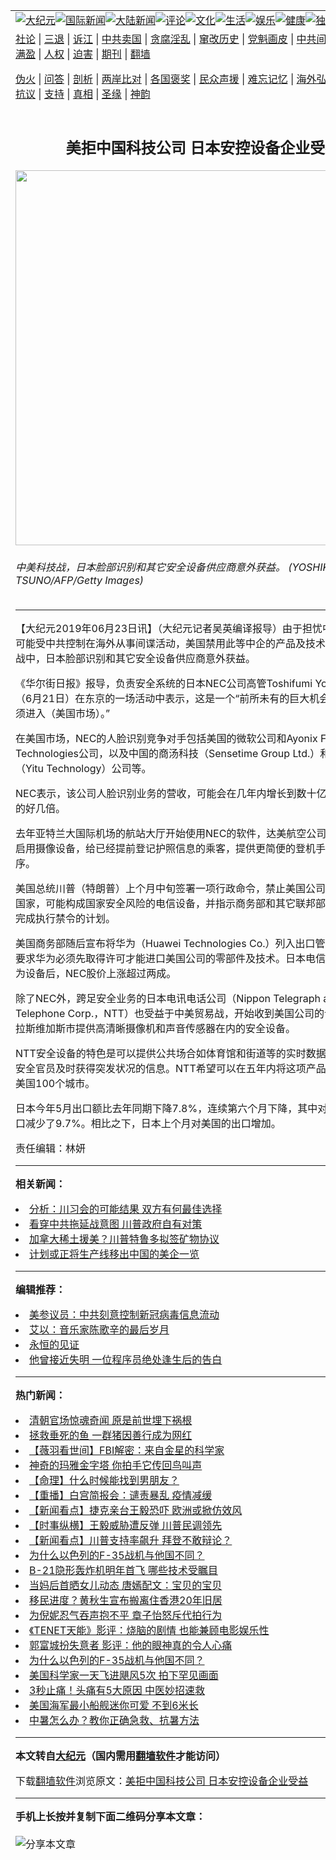 <a name="1" id="1" target="_blank"></a><span id="1"></span>
<table align=center border="0"><tr><td colspan="2" VALIGN=TOP><a href="https://github.com/neniss317/djy/blob/master/gb/nsc413.md#1"><img src="https://raw.githubusercontent.com/neniss317/www/master/t/djy/1.jpg" title="大纪元"></a><a href="https://github.com/neniss317/djy/blob/master/gb/n24hr.md#1"><img src="https://raw.githubusercontent.com/neniss317/www/master/t/djy/3.jpg" title="国际新闻"></a><a href="https://github.com/neniss317/djy/blob/master/gb/nsc413.md#1"><img src="https://raw.githubusercontent.com/neniss317/www/master/t/djy/4.jpg" title="大陆新闻"></a><a href="https://github.com/neniss317/djy/blob/master/gb/news392.md#1"><img src="https://raw.githubusercontent.com/neniss317/www/master/t/djy/5.jpg" title="评论"></a><a href="https://github.com/neniss317/djy/blob/master/gb/news2007.md#1"><img src="https://raw.githubusercontent.com/neniss317/www/master/t/djy/6.jpg" title="文化"></a><a href="https://github.com/neniss317/djy/blob/master/gb/news2008.md#1"><img src="https://raw.githubusercontent.com/neniss317/www/master/t/djy/7.jpg" title="生活"></a><a href="https://github.com/neniss317/djy/blob/master/gb/ncyule.md#1"><img src="https://raw.githubusercontent.com/neniss317/www/master/t/djy/8.jpg" title="娱乐"></a><a href="https://github.com/neniss317/djy/blob/master/gb/nsc1002.md#1"><img src="https://raw.githubusercontent.com/neniss317/www/master/t/djy/9.jpg" title="健康"><a href="https://github.com/neniss317/djy/blob/master/gb/nf6092.md#1"><img src="https://raw.githubusercontent.com/neniss317/www/master/t/djy/10a.jpg" title="独家"></a><a href="https://github.com/neniss317/djy/blob/master/gb/nf4514.md#1"><img src="https://raw.githubusercontent.com/neniss317/www/master/t/djy/12a.jpg" title="头条"></a></td></tr>
<tr><td colspan="2" VALIGN=TOP><a target="_blank" href="https://github.com/neniss317/djy/blob/master/gb/9p.md#1">社论</a> | <a target="_blank" href="https://github.com/neniss317/djy/blob/master/gb/nf5657.md#1">三退</a> | <a target="_blank" href="https://github.com/neniss317/djy/blob/master/gb/nf6124.md#1">诉江</a> | <a target="_blank" href="https://github.com/neniss317/djy/blob/master/gb/nf1176117.md#1">中共卖国</a> | <a target="_blank" href="https://github.com/neniss317/djy/blob/master/gb/nf5773.md#1">贪腐淫乱</a> | <a target="_blank" href="https://github.com/neniss317/djy/blob/master/gb/nf1176115.md#1">窜改历史</a> | <a target="_blank" href="https://github.com/neniss317/djy/blob/master/gb/nf1176107.md#1">党魁画皮</a> | <a target="_blank" href="https://github.com/neniss317/djy/blob/master/gb/nf1320400.md#1">中共间谍</a> | <a target="_blank" href="https://github.com/neniss317/djy/blob/master/gb/nf1176114.md#1">破坏传统</a> | <a target="_blank" href="https://github.com/neniss317/ntdtv/blob/master/gb/prog447_1.md#1">恶贯满盈</a> | <a target="_blank" href="https://github.com/neniss317/djy/blob/master/gb/ncid278.md#1">人权</a> | <a target="_blank" href="https://github.com/neniss317/djy/blob/master/gb/nf1176111.md#1">迫害</a> | <a target="_blank" href="https://gitlab.com/szzdlab/mh-qikan/blob/master/README.md#1">期刊</a> | <a target="_blank" href="https://github.com/neniss317/www/blob/master/README.md?zsrh#8">翻墙</a></p><p><a target="_blank" href="https://github.com/neniss317/djy/blob/master/gb/nf5562.md#1">伪火</a> | <a target="_blank" href="https://github.com/neniss317/djy/blob/master/gb/nf4378.md#1">问答</a> | <a target="_blank" href="https://github.com/neniss317/djy/blob/master/gb/nf5792.md#1">剖析</a> | <a target="_blank" href="https://github.com/neniss317/djy/blob/master/gb/nf5735.md#1">两岸比对</a> | <a target="_blank" href="https://github.com/neniss317/djy/blob/master/gb/nf6119.md#1">各国褒奖</a> | <a target="_blank" href="https://github.com/neniss317/djy/blob/master/gb/nf6120.md#1">民众声援</a> | <a target="_blank" href="https://github.com/neniss317/djy/blob/master/gb/nf1188594.md#1">难忘记忆</a> | <a target="_blank" href="https://github.com/neniss317/djy/blob/master/gb/nf3180.md#1">海外弘传</a> | <a target="_blank" href="https://github.com/neniss317/djy/blob/master/gb/nf5410.md#1">万人上访</a> | <a target="_blank" href="https://github.com/neniss317/ntdtv/blob/master/gb/prog1530_1.md#1">和平抗议</a> | <a target="_blank" href="https://github.com/neniss317/djy/blob/master/gb/nf4386.md#1">支持</a> | <a target="_blank" href="https://github.com/neniss317/djy/blob/master/gb/nf4389.md#1">真相</a> | <a target="_blank" href="https://github.com/neniss317/djy/blob/master/gb/nf5790.md#1">圣缘</a> | <a target="_blank" href="https://github.com/neniss317/djy/blob/master/gb/nf4786.md#1">神韵</a></td></tr>
<tr><td VALIGN=TOP width="626"><h2 align=center>美拒中国科技公司 日本安控设备企业受益</h2>
<img width="600" src="https://i.epochtimes.com/assets/uploads/2019/06/GettyImages-163909515-600x400.jpg" />
<h6>中美科技战，日本脸部识别和其它安全设备供应商意外获益。 (YOSHIKAZU TSUNO/AFP/Getty Images)
</h6>
<hr>
	<p>【大纪元2019年06月23日讯】（大纪元记者吴英编译报导）由于担忧中国科技行业可能受中共控制在海外从事间谍活动，美国禁用此等中企的产品及技术。在这场<ahref="https://github.com/neniss317/djy/blob/master/gb/tag/%E7%A7%91%E6%8A%80%E6%88%98.md#1">科技战</a>中，<ahref="https://github.com/neniss317/djy/blob/master/gb/tag/%E6%97%A5%E6%9C%AC.md#1">日本</a>脸部识别和其它安全设备供应商意外获益。</p>
<p>《华尔街日报》报导，负责安全系统的<ahref="https://github.com/neniss317/djy/blob/master/gb/tag/%E6%97%A5%E6%9C%AC.md#1">日本</a>NEC公司高管Toshifumi Yoshizaki周五（6月21日）在东京的一场活动中表示，这是一个“前所未有的巨大机会，我们现在必须进入（美国市场）。”</p>
<p>在美国市场，NEC的<ahref="https://github.com/neniss317/djy/blob/master/gb/tag/%E4%BA%BA%E8%84%B8%E8%AF%86%E5%88%AB.md#1">人脸识别</a>竞争对手包括美国的微软公司和Ayonix Face Technologies公司，以及中国的商汤科技（Sensetime Group Ltd.）和依图科技（Yitu Technology）公司等。</p>
<p>NEC表示，该公司<ahref="https://github.com/neniss317/djy/blob/master/gb/tag/%E4%BA%BA%E8%84%B8%E8%AF%86%E5%88%AB.md#1">人脸识别</a>业务的营收，可能会在几年内增长到数十亿美元，是目前的好几倍。</p>
<p>去年亚特兰大国际机场的航站大厅开始使用NEC的软件，达美航空公司在该国际机场启用摄像设备，给已经提前登记护照信息的乘客，提供更简便的登机手续及安检程序。</p>
<p>美国总统川普（特朗普）上个月中旬签署一项行政命令，禁止美国公司使用来自其他国家，可能构成国家安全风险的电信设备，并指示商务部和其它联邦部门在150天内完成执行禁令的计划。</p>
<p>美国商务部随后宣布将<ahref="https://github.com/neniss317/djy/blob/master/gb/tag/%E5%8D%8E%E4%B8%BA.md#1">华为</a>（Huawei Technologies Co.）列入出口管制实体名单，要求华为必须先取得许可才能进口美国公司的零部件及技术。日本电信运营商停用华为设备后，NEC股价上涨超过两成。</p>
<p>除了NEC外，跨足安全业务的日本电讯电话公司（Nippon Telegraph and Telephone Corp.，NTT）也受益于中美贸易战，开始收到美国公司的订单，包括向拉斯维加斯市提供高清晰摄像机和声音传感器在内的安全设备。</p>
<p>NTT安全设备的特色是可以提供公共场合如体育馆和街道等的实时数据，以利警察及安全官员及时获得突发状况的信息。NTT希望可以在五年内将这项产品及技术扩展到美国100个城市。</p>
<p>日本今年5月出口额比去年同期下降7.8%，连续第六个月下降，其中对中国大陆的出口减少了9.7%。相比之下，日本上个月对美国的出口增加。</p>
<p>责任编辑：林妍</p>
	
<hr>


<strong>相关新闻：</strong>
<li><a href="https://github.com/neniss317/djy/blob/master/gb/19/6/20/n11336202.md#1">分析：川习会的可能结果 双方有何最佳选择</a></li>
<li><a href="https://github.com/neniss317/djy/blob/master/gb/19/6/21/n11336786.md#1">看穿中共拖延战意图 川普政府自有对策</a></li>
<li><a href="https://github.com/neniss317/djy/blob/master/gb/19/6/21/n11338040.md#1">加拿大稀土援美？川普特鲁多拟签矿物协议</a></li>
<li><a href="https://github.com/neniss317/djy/blob/master/gb/19/6/21/n11338377.md#1">计划或正将生产线移出中国的美企一览</a></li>
<hr>


<strong>编辑推荐：</strong>
<li><a href="https://github.com/onzhi266/djy/blob/master/gb/20/2/22/n11887949.md#1">美参议员：中共刻意控制新冠病毒信息流动</a></li>
<li><a href="https://github.com/tsiac2612/djy/blob/master/gb/18/2/26/n10173051.md#1" target="_blank">艾以：音乐家陈歌辛的最后岁月</a></li><li><a href="https://github.com/neniss317/www/blob/master/README.md?dfh#9" target="_blank">永恒的见证</a></li><li><a href="https://github.com/tsiac2612/djy/blob/master/gb/18/10/26/n10811962.md#1" target="_blank">他曾接近失明 一位程序员绝处逢生后的告白</a></li>
<hr>

<strong>热门新闻：</strong>
<li><a href="https://github.com/neniss317/djy/blob/master/gb/20/8/23/n12352151.md#1">清朝官场惊魂奇闻 原是前世埋下祸根</a></li>
<li><a href="https://github.com/neniss317/djy/blob/master/gb/20/8/28/n12363346.md#1">拯救垂死的鱼 一群猪因善行成为网红</a></li>
<li><a href="https://github.com/neniss317/djy/blob/master/gb/20/8/29/n12366370.md#1">【薇羽看世间】FBI解密：来自金星的科学家</a></li>
<li><a href="https://github.com/neniss317/djy/blob/master/gb/20/8/26/n12358494.md#1">神奇的玛雅金字塔 你拍手它传回鸟叫声</a></li>
<li><a href="https://github.com/neniss317/djy/blob/master/gb/20/8/10/n12318960.md#1">【命理】什么时候能找到男朋友？</a></li>
<li><a href="https://github.com/neniss317/djy/blob/master/gb/20/8/31/n12370693.md#1">【重播】白宫简报会：谴责暴乱 疫情减缓</a></li>
<li><a href="https://github.com/neniss317/djy/blob/master/gb/20/8/31/n12370992.md#1">【新闻看点】捷克亲台王毅恐吓 欧洲或掀仿效风</a></li>
<li><a href="https://github.com/neniss317/djy/blob/master/gb/20/8/31/n12371068.md#1">【时事纵横】王毅威胁遭反弹 川普民调领先</a></li>
<li><a href="https://github.com/neniss317/djy/blob/master/gb/20/8/29/n12366756.md#1">【新闻看点】川普支持率飙升 拜登不敢辩论？</a></li>
<li><a href="https://github.com/neniss317/djy/blob/master/gb/20/8/30/n12367461.md#1">为什么以色列的F-35战机与他国不同？</a></li>
<li><a href="https://github.com/neniss317/djy/blob/master/gb/20/8/28/n12362953.md#1">B-21隐形轰炸机明年首飞 哪些技术受瞩目</a></li>
<li><a href="https://github.com/neniss317/djy/blob/master/gb/20/8/30/n12368618.md#1">当妈后首晒女儿动态 唐嫣配文：宝贝的宝贝</a></li>
<li><a href="https://github.com/neniss317/djy/blob/master/gb/20/8/30/n12368200.md#1">移民进度？黄秋生宣布搬离住香港20年旧居</a></li>
<li><a href="https://github.com/neniss317/djy/blob/master/gb/20/8/30/n12368476.md#1">为倪妮忍气吞声抱不平 章子怡怒斥代拍行为</a></li>
<li><a href="https://github.com/neniss317/djy/blob/master/gb/20/8/29/n12366340.md#1">《TENET天能》影评：烧脑的剧情 也能兼顾电影娱乐性</a></li>
<li><a href="https://github.com/neniss317/djy/blob/master/gb/20/8/31/n12369005.md#1">郭富城扮失意者 影评：他的眼神真的令人心痛</a></li>
<li><a href="https://github.com/neniss317/djy/blob/master/gb/20/8/30/n12367461.md#1">为什么以色列的F-35战机与他国不同？</a></li>
<li><a href="https://github.com/neniss317/djy/blob/master/gb/20/8/30/n12367367.md#1">美国科学家一天飞进飓风5次 拍下罕见画面</a></li>
<li><a href="https://github.com/neniss317/djy/blob/master/gb/20/8/28/n12365218.md#1">3秒止痛！头痛有5大原因 中医妙招速救</a></li>
<li><a href="https://github.com/neniss317/djy/blob/master/gb/20/8/31/n12369533.md#1">美国海军最小船舰迷你可爱 不到6米长</a></li>
<li><a href="https://github.com/neniss317/djy/blob/master/gb/20/8/26/n12359603.md#1">中暑怎么办？教你正确急救、抗暑方法</a></li>
<hr>

<strong>本文转自<a href="https://www.epochtimes.com">大纪元</a>（国内需用<a href="https://github.com/neniss317/www/blob/master/README.md#8">翻墙软件</a>才能访问）</strong><p>下载<a href="https://github.com/neniss317/www/blob/master/README.md#8">翻墙软件</a>浏览原文：<a href="https://www.epochtimes.com/gb/19/6/22/n11340264.htm">美拒中国科技公司 日本安控设备企业受益</a></p><hr>

<strong>手机上长按并复制下面二维码分享本文章：</strong><br><br><img src="http://www.szzd.org/v.php?action=qrcode&url=https://github.com/neniss317/djy/blob/master/gb/19/6/22/n11340264.md%231" title="分享本文章"></td><td VALIGN=TOP><a href="https://github.com/neniss317/djy/blob/master/gb/16/1/21/n4622075.md?dfh#1" target="_blank"><img src="https://raw.githubusercontent.com/neniss317/djy/master/gb/300/wei-f1.jpg" title="中共的伪火骗局"  alt="中共的伪火骗局"></a><br><a href="https://github.com/neniss317/www/blob/master/README.md?dfh#9" target="_blank"><img src="https://raw.githubusercontent.com/neniss317/djy/master/gb/300/yong-h.jpg" title="永恒的见证"  alt="永恒的见证"></a><br><a href="https://github.com/neniss317/djy/blob/master/gb/13/9/29/n3974789.md?dfh#1" target="_blank"><img src="https://raw.githubusercontent.com/neniss317/djy/master/gb/300/shang-lnz.jpg" title="善良女子被中共投男牢"  alt="善良女子被中共投男牢"></a><br><a href="https://github.com/neniss317/djy/blob/master/gb/16/3/16/n4663449.md?dfh#1" target="_blank"><img src="https://raw.githubusercontent.com/neniss317/djy/master/gb/300/huo-z3.jpg" title="警卫目击活摘器官"  alt="警卫目击活摘器官"></a><br><a href="https://github.com/neniss317/djy/blob/master/gb/16/8/7/n8177641.md?dfh#1" target="_blank"><img src="https://raw.githubusercontent.com/neniss317/djy/master/gb/300/huo-z4.jpg" title="证人描述活摘恐怖"  alt="证人描述活摘恐怖"></a><br><a href="https://github.com/neniss317/djy/blob/master/gb/10/4/19/n2881569.md?dfh#1" target="_blank"><img src="https://raw.githubusercontent.com/neniss317/djy/master/gb/300/huo-z1.jpg" title="揭开活摘器官黑幕"  alt="揭开活摘器官黑幕"></a><br><a href="https://github.com/neniss317/djy/blob/master/gb/10/11/7/n3077476.md?dfh#1" target="_blank"><img src="https://raw.githubusercontent.com/neniss317/djy/master/gb/300/ma-ks.jpg" title="马克思的成魔之路"  alt="马克思的成魔之路"></a><br><a href="https://github.com/neniss317/djy/blob/master/gb/14/6/9/n4173977.md?dfh#1" target="_blank"><img src="https://raw.githubusercontent.com/neniss317/djy/master/gb/300/chang-zs.jpg" title="藏字石 蕴天机"  alt="藏字石 蕴天机"></a><br><a href="https://github.com/neniss317/djy/blob/master/gb/18/5/10/n10381511.md?dfh#1" target="_blank"><img src="https://raw.githubusercontent.com/neniss317/djy/master/gb/300/st1.jpg" title="关注3亿人三退"  alt="关注3亿人三退"></a><br><a href="https://github.com/neniss317/djy/blob/master/gb/18/3/21/n10237682.md?dfh#1" target="_blank"><img src="https://raw.githubusercontent.com/neniss317/djy/master/gb/300/jie-t.jpg" title="解体中共复兴中华"  alt="解体中共复兴中华"></a><br><a href="https://github.com/neniss317/djy/blob/master/gb/9/2/9/n2422991.md?dfh#1" target="_blank"><img src="https://raw.githubusercontent.com/neniss317/djy/master/gb/300/gao-zs.jpg" title="中共迫害良心律师"  alt="中共迫害良心律师"></a><br><a href="https://github.com/neniss317/djy/blob/master/gb/18/12/9/n10900044.md?dfh#1" target="_blank"><img src="https://raw.githubusercontent.com/neniss317/djy/master/gb/300/sj1.jpg" title="303万人举报江泽民"  alt="303万人举报江泽民"></a><br><a href="https://github.com/neniss317/djy/blob/master/gb/18/8/28/n10672014.md?dfh#1" target="_blank"><img src="https://raw.githubusercontent.com/neniss317/djy/master/gb/300/sj2.jpg" title="这些官员为何起诉江泽民"  alt="这些官员为何起诉江泽民"></a><br><a href="https://github.com/neniss317/djy/blob/master/gb/8/12/18/n2367165.md?dfh#1" target="_blank"><img src="https://raw.githubusercontent.com/neniss317/djy/master/gb/300/liangan.jpg" title="海峡两岸的强烈对比"  alt="海峡两岸的强烈对比"></a><br><a href="https://github.com/neniss317/djy/blob/master/gb/15/12/10/n4593139.md?dfh#1" target="_blank"><img src="https://raw.githubusercontent.com/neniss317/djy/master/gb/300/jia-ndzl.jpg" title="加拿大总理的贺信"  alt="加拿大总理的贺信"></a><br><a href="https://github.com/neniss317/djy/blob/master/gb/11/6/17/n3289382.md?dfh#1" target="_blank"><img src="https://raw.githubusercontent.com/neniss317/djy/master/gb/300/xiao-wd.jpg" title="探寻真相兼听则明"  alt="探寻真相兼听则明"></a><br><a href="https://github.com/neniss317/djy/blob/master/gb/18/10/27/n10812623.md?dfh#1" target="_blank"><img src="https://raw.githubusercontent.com/neniss317/djy/master/gb/300/yindu.jpg" title="印度媒体报道东方"  alt="印度媒体报道东方"></a><br><a href="https://github.com/neniss317/djy/blob/master/gb/18/6/9/n10469652.md?dfh#1" target="_blank"><img src="https://raw.githubusercontent.com/neniss317/djy/master/gb/300/xie-j.jpg" title="不一样的海外校园"  alt="不一样的海外校园"></a><br><a href="https://github.com/neniss317/djy/blob/master/gb/7/4/5/n1669415.md?dfh#1" target="_blank"><img src="https://raw.githubusercontent.com/neniss317/djy/master/gb/300/li-up.jpg" title="从大师到徒弟的传奇"  alt="从大师到徒弟的传奇"></a><br><a href="https://github.com/neniss317/djy/blob/master/gb/17/5/26/n9191512.md?dfh#1" target="_blank"><img src="https://raw.githubusercontent.com/neniss317/djy/master/gb/300/zfl2.jpg" title="亿万人与东方一本奇书"  alt="亿万人与东方一本奇书"></a><br><a href="https://github.com/neniss317/djy/blob/master/gb/13/11/27/n4020290.md?dfh#1" target="_blank"><img src="https://raw.githubusercontent.com/neniss317/djy/master/gb/300/zhen-h.jpg" title="大陆见不到的震撼场面"  alt="大陆见不到的震撼场面"></a><br><a href="https://github.com/neniss317/djy/blob/master/gb/15/7/17/n4482910.md?dfh#1" target="_blank"><img src="https://raw.githubusercontent.com/neniss317/djy/master/gb/300/dalu-sk.jpg" title="人心向善 大陆当初盛况"  alt="人心向善 大陆当初盛况"></a><br><a href="https://github.com/neniss317/djy/blob/master/gb/19/1/5/n10955468.md?dfh#1" target="_blank"><img src="https://raw.githubusercontent.com/neniss317/djy/master/gb/300/zfl1.jpg" title="追寻真理 这书讲什么"  alt="追寻真理 这书讲什么"></a><br><a href="https://github.com/neniss317/www/blob/master/README.md?dfh#1" target="_blank"><img src="https://raw.githubusercontent.com/neniss317/djy/master/gb/300/fq1.jpg" title="下载免费翻墙软件"  alt="下载免费翻墙软件"></a><br></td></tr></table>
